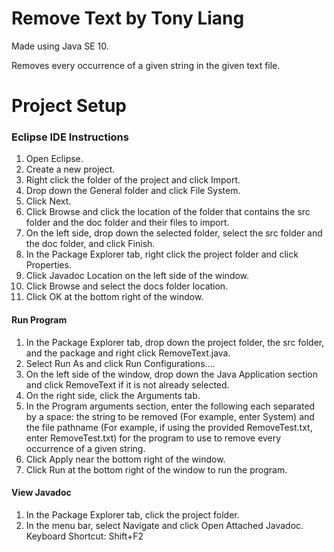 # Remove Text by Tony Liang

Made using Java SE 10.

Removes every occurrence of a given string in the given text file.

# Project Setup

### Eclipse IDE Instructions
1. Open Eclipse.
2. Create a new project.
3. Right click the folder of the project and click Import.
4. Drop down the General folder and click File System.
5. Click Next.
6. Click Browse and click the location of the folder that contains the src folder and the doc folder and their files to import.
7. On the left side, drop down the selected folder, select the src folder and the doc folder, and click Finish.
8. In the Package Explorer tab, right click the project folder and click Properties.
9. Click Javadoc Location on the left side of the window.
10. Click Browse and select the docs folder location.
11. Click OK at the bottom right of the window.

#### Run Program
1. In the Package Explorer tab, drop down the project folder, the src folder, and the package and right click RemoveText.java.
2. Select Run As and click Run Configurations....
3. On the left side of the window, drop down the Java Application section and click RemoveText if it is not already selected.
4. On the right side, click the Arguments tab.
5. In the Program arguments section, enter the following each separated by a space: the string to be removed (For example, enter System) and the file pathname (For example, if using the provided RemoveTest.txt, enter RemoveTest.txt) 
for the program to use to remove every occurrence of a given string.
6. Click Apply near the bottom right of the window.
7. Click Run at the bottom right of the window to run the program.

#### View Javadoc
1. In the Package Explorer tab, click the project folder.
2. In the menu bar, select Navigate and click Open Attached Javadoc. Keyboard Shortcut: Shift+F2